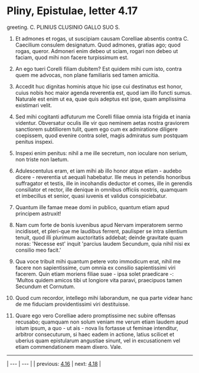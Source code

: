 # Pliny, Epistulae, letter 4.17

greeting. C. PLINIUS CLUSINIO GALLO SUO S.



1. Et admones et rogas, ut suscipiam causam Corelliae absentis contra C. Caecilium consulem designatum. Quod admones, gratias ago; quod rogas, queror. Admoneri enim debeo ut sciam, rogari non debeo ut faciam, quod mihi non facere turpissimum est.



2. An ego tueri Corelli filiam dubitem? Est quidem mihi cum isto, contra quem me advocas, non plane familiaris sed tamen amicitia.



3. Accedit huc dignitas hominis atque hic ipse cui destinatus est honor, cuius nobis hoc maior agenda reverentia est, quod iam illo functi sumus. Naturale est enim ut ea, quae quis adeptus est ipse, quam amplissima existimari velit.



4. Sed mihi cogitanti adfuturum me Corelli filiae omnia ista frigida et inania videntur. Obversatur oculis ille vir quo neminem aetas nostra graviorem sanctiorem subtiliorem tulit, quem ego cum ex admiratione diligere coepissem, quod evenire contra solet, magis admiratus sum postquam penitus inspexi.



5. Inspexi enim penitus: nihil a me ille secretum, non ioculare non serium, non triste non laetum.



6. Adulescentulus eram, et iam mihi ab illo honor atque etiam - audebo dicere - reverentia ut aequali habebatur. Ille meus in petendis honoribus suffragator et testis, ille in incohandis deductor et comes, ille in gerendis consiliator et rector, ille denique in omnibus officiis nostris, quamquam et imbecillus et senior, quasi iuvenis et validus conspiciebatur.



7. Quantum ille famae meae domi in publico, quantum etiam apud principem astruxit!



8. Nam cum forte de bonis iuvenibus apud Nervam imperatorem sermo incidisset, et pleri-que me laudibus ferrent, paulisper se intra silentium tenuit, quod illi plurimum auctoritatis addebat; deinde gravitate quam noras: 'Necesse est' inquit 'parcius laudem Secundum, quia nihil nisi ex consilio meo facit.'



9. Qua voce tribuit mihi quantum petere voto immodicum erat, nihil me facere non sapientissime, cum omnia ex consilio sapientissimi viri facerem. Quin etiam moriens filiae suae - ipsa solet praedicare -: 'Multos quidem amicos tibi ut longiore vita paravi, praecipuos tamen Secundum et Cornutum.



10. Quod cum recordor, intellego mihi laborandum, ne qua parte videar hanc de me fiduciam providentissimi viri destituisse.



11. Quare ego vero Corelliae adero promptissime nec subire offensas recusabo; quamquam non solum veniam me verum etiam laudem apud istum ipsum, a quo - ut ais - nova lis fortasse ut feminae intenditur, arbitror consecuturum, si haec eadem in actione, latius scilicet et uberius quam epistularum angustiae sinunt, vel in excusationem vel etiam commendationem meam dixero. Vale.



---

| --- | --- |
| previous: [4.16](../4.16/) | next: [4.18](../4.18/) |